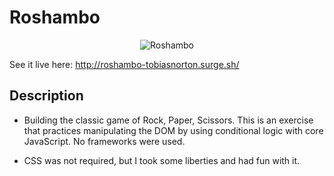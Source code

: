 # Roshambo

<p align="center">
<img src="./Roshambo.gif" alt="Roshambo"/>
</p>

See it live here: <a href="http://roshambo-tobiasnorton.surge.sh/">http://roshambo-tobiasnorton.surge.sh/</a>

## Description

- Building the classic game of Rock, Paper, Scissors. This is an exercise that practices manipulating the DOM by using conditional logic with core JavaScript. No frameworks were used.

- CSS was not required, but I took some liberties and had fun with it.
